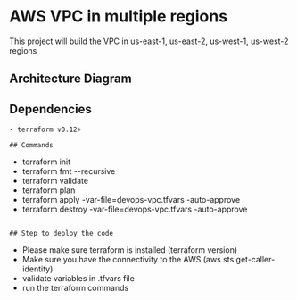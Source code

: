 # AWS VPC in multiple regions

This project will build the VPC in us-east-1, us-east-2, us-west-1, us-west-2 regions

## Architecture Diagram

## Dependencies

```
- terraform v0.12+

## Commands
```
- terraform init
- terraform fmt --recursive
- terraform validate
- terraform plan
- terraform apply -var-file=devops-vpc.tfvars -auto-approve
- terraform destroy -var-file=devops-vpc.tfvars -auto-approve
```

## Step to deploy the code

```
- Please make sure terraform is installed (terraform version)
- Make sure you have the connectivity to the AWS (aws sts get-caller-identity)
- validate variables in .tfvars file
- run the terraform commands

```
